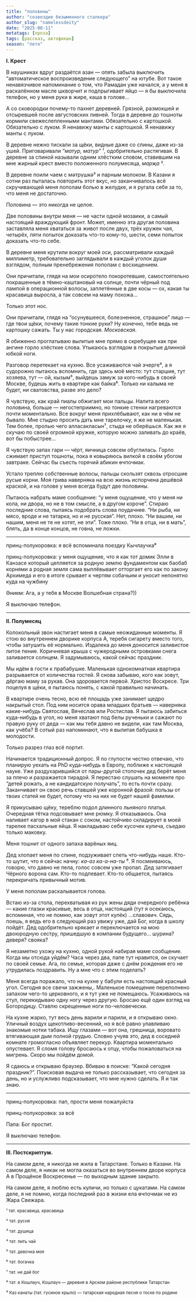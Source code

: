 ```yaml
---
title: "половины"
author: "созвездие безымянного сталкера"
author_slug: "namelessdeity"
date: "2025-08-11"
metatags: [проза]
tags: [рассказ, автофикшн]
season: "лето"
---
```

**I. Крест**

В наушниках вдруг раздаётся азан — опять забыла выключить “автоматическое воспроизведение следующего” на ютубе. Вот такое ненавязчивое напоминание о том, что Рамадан уже начался, а у меня в раскалённом масле шкворчит и подпрыгивает яйцо — я бы выключила телефон, но у меня руки в жире, каша в голове…

А со сковородки почему-то пахнет деревней. Грязной, размокшей и отсыревшей после августовских ливней. Тогда в деревне до тошноты кормили свежеслепленными мантами. Обязательно с картошкой. Обязательно с луком. Я ненавижу манты с картошкой. Я ненавижу манты с луком.

В деревне нежно тискали за щёки, видные даже со спины, даже из-за ушей. Приговаривали *“матур, матур”* ¹, одобрительно растягивая. В деревне за спиной называли одним хлёстким словом, ставившим на мне жирный крест вместо положенного полумесяца, *марҗа* ².

В деревне поили чаем с мәтрүшкә³ и парным молоком. В Казани я сотни раз пыталась повторить этот вкус, но заканчивалось всё скручивающей меня пополам болью в желудке, и я ругала себя за то, что меня не достаточно.

Половина — это никогда не целое.

Две половины внутри меня — не части одной мозаики, а самый настоящий враждующий фронт. Может, именно эта другая половина заставляла меня хвататься за живот после двух, трёх кружек чая, четырёх, пяти попыток доказать что-то кому-то, шести, семи попыток доказать что-то себе.

В деревне меня крутили вокруг моей оси, рассматривали каждый миллиметр, требовательно заглядывали в каждый уголок души взглядом, полным пренебрежения пополам с восхищением.

Они причитали, глядя на мои осиротело покоротевшие, самостоятельно покрашенные в тёмно-каштановый на солнце, почти чёрный под лампой в операционной волосы, заплетённые в две косы — ох, какая ты красавица выросла, а так совсем на маму похожа…

Только этот нос.

Они причитали, глядя на “осунувшееся, болезненное, страшное” лицо — где твои щёки, почему такие тонкие руки? Ну конечно, тебе ведь не картошку сажать. Ты у нас городская. *Московская*.

Я обиженно проглатываю вылитые мне прямо в скребущее как при ангине горло хлёсткие слова. Утыкаюсь взглядом в покрытые длинной юбкой ноги.

Разговор перетекает на кухню. Все усаживаются чәй эчерге⁴, а я судорожно пытаюсь вспомнить, где здесь моё место: тут старшие, тут хозяева, тут — ой, кызым⁵, выйдешь замуж за кого-нибудь в своей Москве, будешь жить в квартире как байка⁶. Только ни калыма не будет, ни сватовства, разве это дело?

Я чувствую, как край пиалы обжигает мои пальцы. Налита всего половина, больше — негостеприимно, но тонкие стенки нагреваются почти моментально. Все вокруг меня прихлёбывают, как ни в чём не бывало. Мне стыдно просить дать мне тарелочку, я же не маленькая. Тем более, пролью чего алласакласын⁷, стыда не оберёшься. Как же я скучаю по своей огромной кружке, которую можно заливать до краёв, вот бы побыстрее… 

Я чувствую запах гари — чёрт, яичница совсем обуглилась. Горло сжимает приступ тошноты, пока я ковыряюсь вилкой в своём убогом завтраке. Сейчас бы съесть горячий абикин өчпочмак.

Устало треплю собственные волосы, пальцы скользят сквозь отросшие русые корни. Моя грива наверняка на всю жизнь испорчена дешёвой краской, и на голове у меня всегда будут две половины.

Пытаюсь набрать маме сообщение: “у меня ощущение, что у меня ни кола, ни двора, но не в том смысле, а в другом короче”. Стираю последние слова, пытаясь подобрать слова поудачнее. “Ни рыба, ни мясо, вроде и не татарка, но и не русская”. Нет, плохо. “Ни вашим, ни нашим, меня не те не хотят, не эти”. Тоже плохо. “Ни в отца, ни в мать”, блять, да в конце концов, не говна, не ложки.

***

принц-полукоровка: я всё вспоминала поездку Кычлаучка⁸

принц-полукоровка: у меня ощущение, что я как тот домик Элли в Канзасе который цепляется за родную землю фундаментом как баобаб корнями а родная земля сама выплёвывает отторгает его как по закону Архимеда и его в итоге срывает к чертям собачьим и уносит непонятно куда на чужбину

Әнием: Ага, а у тебя в Москве Волшебная страна?))

Я выключаю телефон.

***


**II. Полумесяц**

Колокольный звон настигает меня в самые неожиданные моменты. Я стою во внутреннем дворике корпуса А, теребя сигарету вместо того, чтобы затушить её нормально. Издалека до меня доносится заливистое литое пение. Коричневая крыша с чужеродными островками снега заливается солнцем. Я задумываюсь, какой сейчас праздник.

Мы идём в гости к прабабушке. Маленькая однокомнатная квартира разрывается от количества гостей. Я снова забываю, кого как зовут, дёргаю маму за рукав. Она здоровается первой. Христос Воскресе. Три поцелуя в щёки, я пытаюсь понять, с какой правильно начинать.

В квартире очень тесно, всю её площадь уже занимает щедро накрытый стол. Под ним носится орава младших братьев — наверняка какие-нибудь Святослав, Вячеслав или Ростислав. Я пытаюсь забиться куда-нибудь в угол, но меня хватают под белы рученьки и сажают по правую руку от деда — как мы тебя давно не видели, как там Москва, как учёба? В сотый раз напоминают, что я вылитая бабушка в молодости.

Только разрез глаз всё портит.

Начинается традиционный допрос. Я по глупости честно отвечаю, что планирую уехать на PhD куда-нибудь в Европу, поближе к настоящей науке. Уже раздухарившийся от пары-другой стопочек дед берёт меня за плечо и разражается тирадой. Я перестаю слушать на моменте про “детей рожать, а не кандидатскую получать”, то есть почти сразу. Заканчивает он свою речь ставшей уже коронной фразой: пользы от твоих статей не будет, потому что на них не будет нашей фамилии.

Я прикусываю щёку, тереблю подол длинного льняного платья. Очередная тётка подсовывает мне рюмку. Я отказываюсь. Она наливает кагор в мой стакан с соком, настойчиво складирует в моей тарелке пасхальные яйца. Я накладываю себе кусочек кулича, съедаю только маковку.

Меня тошнит от одного запаха варёных яиц. 

Дед хлопает меня по спине, подзуживает спеть что-нибудь наше. Кто-то шутит, что я сейчас начну: *ка-аз ка-а-на-ты* ⁹. Я посмеиваюсь, говорю, что давно не пела, голос совсем уже пропал. Дед затягивает Чёрного ворона сам. Кто-то подпевает. Кто-то общается, пытаясь перекричать привычный мотив.

У меня пополам раскалывается голова.

Встаю из-за стола, перехватывая из рук жены дяди очередного ребёнка — какие глазки красивые, весь в отца, настоящий (тут я осекаюсь, вспоминая, что не помню, как зовут этот кулёк) …славович. Сядь, поешь, я ведь его в следующий раз увижу уже, дай Бог, когда в школу пойдёт. Дед одобрительно крякает и переключается на мою двоюродную сестру, пришедшую в компании будущего… шурина? деверя? свояка?

Я незаметно ухожу на кухню, одной рукой набирая маме сообщение. Когда мы отсюда уйдём? Часа через два, папе тут нравится, он скучает по своей семье. Ага, по семье, которая даже с днём рождения его не утрудилась поздравить. Ну а мне что с этим поделать?

Меня всегда поражало, что на кухне у бабули есть настоящий красный угол. Сегодня все свечи зажжены,. Маленькое помещение переполнено запахом чего-то церковного, и я тут уже не помещаюсь. Усаживаюсь на стул, перекидываю одну ногу через другую. Бросаю ещё один взгляд на Богородицу. Ставлю скрещенные ноги по-человечески.

На кухне жарко, тут весь день варили и парили, и я открываю окно. Уличный воздух щекотливо-весенний, но я всё равно улавливаю знакомые нотки табака. Ищу глазами — вот она, грешница, воровато втягивающая дым полной грудью. Словно учуяв это, дед в соседней комнате громогласно объявляет перекур. Квартира моментально опустевает. Я сломя голову бросаюсь к отцу, чтобы пожаловаться на мигрень. Скоро мы пойдём домой. 

Я сдаюсь и открываю браузер. Вбиваю в поиске: “Какой сегодня праздник?”. Поисковая выдача не только рассказывает, что сегодня за день, но и услужливо подсказывает, что мне нужно сделать. Я и так знаю.

***

принц-полукоровка: пап, прости меня пожалуйста

принц-полукоровка: за всё

Папа: Бог простит.

Я выключаю телефон.

***

**III. Постскриптум.**

На самом деле, я никогда не жила в Татарстане. Только в Казани. На самом деле, я никак не могла оказаться во внутреннем дворе корпуса А в Прощёное Воскресенье — по выходным здание закрыто.

На самом деле, я люблю есть куличи, но только с цукатами. На самом деле, я не помню, когда последний раз в жизни ела өчпочмак не из Жара Свежара.

<small>¹ тат. красавица, красавица</small>

<small>² тат. русня </small>

<small>³ тат. душица </small>

<small>⁴ тат. пить чай </small>

<small>⁵ тат. девочка моя </small>

<small>⁶ тат. богачка </small>

<small>⁷ тат. не дай бог </small>

<small>⁸ тат. в Кошлауч, Кошлауч — деревня в Арском районе республики Татарстан </small>

<small>⁹ Каз канаты (тат. гусиное крыло) — татарская народная песня о тоске по родине </small>